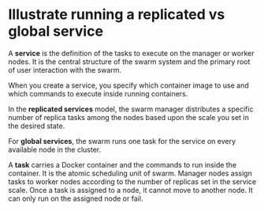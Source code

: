# Illustrate running a replicated vs global service


A **service** is the definition of the tasks to execute on the manager or worker nodes. It
is the central structure of the swarm system and the primary root of user
interaction with the swarm.

When you create a service, you specify which container image to use and which
commands to execute inside running containers.

In the **replicated services** model, the swarm manager distributes a specific
number of replica tasks among the nodes based upon the scale you set in the
desired state.

For **global services**, the swarm runs one task for the service on every
available node in the cluster.

A **task** carries a Docker container and the commands to run inside the
container. It is the atomic scheduling unit of swarm. Manager nodes assign tasks
to worker nodes according to the number of replicas set in the service scale.
Once a task is assigned to a node, it cannot move to another node. It can only
run on the assigned node or fail.

